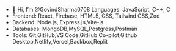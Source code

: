- 👋 Hi, I’m @GovindSharma0708
 Languages: JavaScript, C++, C
- Frontend: React, Firebase, HTML5, CSS, Tailwind CSS,Zod
- Backend: Node.js, Express.js,Vite-js
- Databases: MongoDB,MySQL,Postgress,Postman
- Tools: Git,GitHub,VS Code,GitHub Co-pilot,Github Desktop,Netlify,Vercel,Backbox,Replit

<!---
GovindSharma0708/GovindSharma0708 is a ✨ special ✨ repository because its `README.md` (this file) appears on your GitHub profile.
You can click the Preview link to take a look at your changes.
--->
